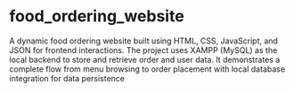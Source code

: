 # food_ordering_website
A dynamic food ordering website built using HTML, CSS, JavaScript, and JSON for frontend interactions. The project uses XAMPP (MySQL) as the local backend to store and retrieve order and user data. It demonstrates a complete flow from menu browsing to order placement with local database integration for data persistence
